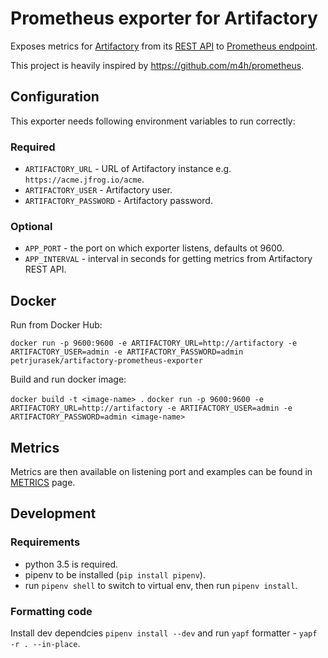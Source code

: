 # Prometheus exporter for Artifactory

Exposes metrics for [Artifactory](https://jfrog.com/artifactory/) from its 
[REST API](https://www.jfrog.com/confluence/display/RTF/Artifactory+REST+API) to 
[Prometheus endpoint](https://prometheus.io/docs/prometheus/latest/getting_started/#configuring-prometheus-to-monitor-itself).

This project is heavily inspired by <https://github.com/m4h/prometheus>.

## Configuration 

This exporter needs following environment variables to run correctly:

### Required

* ```ARTIFACTORY_URL``` - URL of Artifactory instance e.g. ```https://acme.jfrog.io/acme```.
* ```ARTIFACTORY_USER``` - Artifactory user.
* ```ARTIFACTORY_PASSWORD```  - Artifactory password.

### Optional

* ```APP_PORT``` - the port on which exporter listens, defaults ot 9600. 
* ```APP_INTERVAL``` - interval in seconds for getting metrics from Artifactory REST API.

## Docker

Run from Docker Hub:

```docker run -p 9600:9600 -e ARTIFACTORY_URL=http://artifactory -e ARTIFACTORY_USER=admin -e ARTIFACTORY_PASSWORD=admin petrjurasek/artifactory-prometheus-exporter```

Build and run docker image:

```docker build -t <image-name> .```
```docker run -p 9600:9600 -e ARTIFACTORY_URL=http://artifactory -e ARTIFACTORY_USER=admin -e ARTIFACTORY_PASSWORD=admin <image-name>```

## Metrics

Metrics are then available on listening port and examples can be found in [METRICS](docs/METRICS.md) page.

## Development

### Requirements

* python 3.5 is required.
* pipenv to be installed (```pip install pipenv```).
* run ```pipenv shell``` to switch to virtual env, then run ```pipenv install```. 


### Formatting code

Install dev dependcies ```pipenv install --dev``` and run ```yapf``` formatter - ```yapf -r . --in-place```.
